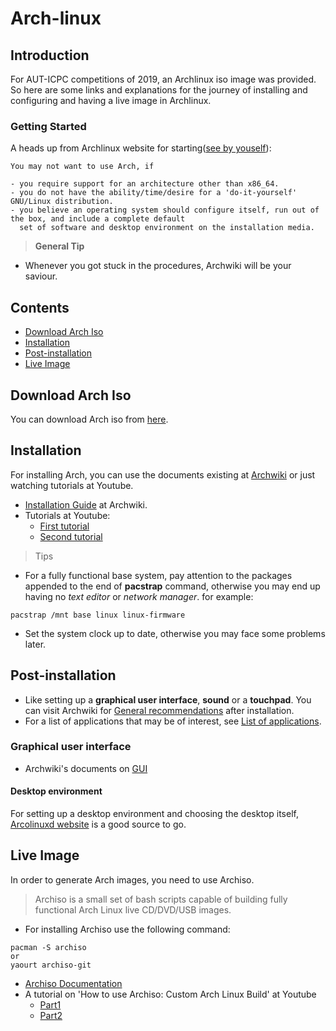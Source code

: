 # Arch-linux

## Introduction
For AUT-ICPC competitions of 2019, an Archlinux iso image was provided. 
So here are some links and explanations for the journey of installing and configuring and having a live image in Archlinux.

### Getting Started

A heads up from Archlinux website for starting([see by youself](https://wiki.archlinux.org/index.php/Frequently_asked_questions#Why_would_I_not_want_to_use_Arch?)):
```
You may not want to use Arch, if

- you require support for an architecture other than x86_64.
- you do not have the ability/time/desire for a 'do-it-yourself' GNU/Linux distribution.
- you believe an operating system should configure itself, run out of the box, and include a complete default
  set of software and desktop environment on the installation media.
```
> **General Tip**
- Whenever you got stuck in the procedures, Archwiki will be your saviour.

## Contents
- [Download Arch Iso](#download-arch-iso)
- [Installation](#installation)
- [Post-installation](#post-installation)
- [Live Image](#live-image)

## Download Arch Iso
You can download Arch iso from [here](https://www.archlinux.org/download).

## Installation
For installing Arch, you can use the documents existing at [Archwiki](https://wiki.archlinux.org) or just watching tutorials at Youtube.

- [Installation Guide](https://wiki.archlinux.org/index.php/installation_guide) at Archwiki.
- Tutorials at Youtube:
  - [First tutorial](https://www.youtube.com/watch?v=DuX4ERxnrsY)
  - [Second tutorial](https://www.youtube.com/watch?v=lizdpoZj_vU&t=1475s)


> Tips
- For a fully functional base system, pay attention to the packages appended to the end of **pacstrap** command, otherwise you may end up having no _text editor_ or _network manager_.
for example:
 ```
 pacstrap /mnt base linux linux-firmware
 ```
- Set the system clock up to date, otherwise you may face some problems later.

## Post-installation
- Like setting up a **graphical user interface**, **sound** or a **touchpad**.
You can visit Archwiki for [General recommendations](https://wiki.archlinux.org/index.php/General_recommendations) after installation.
- For a list of applications that may be of interest, see [List of applications](https://wiki.archlinux.org/index.php/List_of_applications). 

### Graphical user interface
- Archwiki's documents on [GUI](https://wiki.archlinux.org/index.php/Category:Graphical_user_interfaces)

#### Desktop environment
For setting up a desktop environment and choosing the desktop itself, [Arcolinuxd website](https://arcolinuxd.com/7-the-actual-installation-of-arch-linux-phase-3/) is a good source to go.

## Live Image
In order to generate Arch images, you need to use Archiso.
> Archiso is a small set of bash scripts capable of building fully functional Arch Linux live CD/DVD/USB images.
- For installing Archiso use the following command:
```
pacman -S archiso
or
yaourt archiso-git
```
- [Archiso Documentation](https://wiki.archlinux.org/index.php/Archiso)
- A tutorial on 'How to use Archiso: Custom Arch Linux Build' at Youtube
   - [Part1](https://www.youtube.com/watch?v=y_Blo7hB8Ag)
   - [Part2](https://www.youtube.com/watch?v=y_Blo7hB8Ag)
